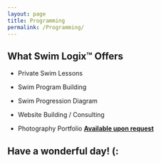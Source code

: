 ```yaml
---
layout: page
title: Programming
permalink: /Programming/
---
```

What Swim Logix™ Offers
-----------------------
- Private Swim Lessons


- Swim Program Building


- Swim Progression Diagram


- Website Building / Consulting


- Photography Portfolio
[**Available upon request**](https://jonnyphresh.github.io/Contact%20Us/)

Have a wonderful day! (:
------------------------
